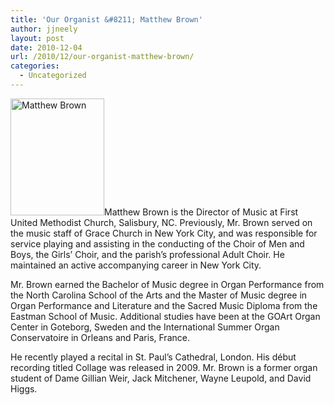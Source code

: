 ```yaml
---
title: 'Our Organist &#8211; Matthew Brown'
author: jjneely
layout: post
date: 2010-12-04
url: /2010/12/our-organist-matthew-brown/
categories:
  - Uncategorized
---
```

[<img class="size-full wp-image-127 alignleft" title="matthew-brown-headshot" src="http://carolinarscm.org/cms/wp-content/uploads/2010/08/matthew-brown-headshot.jpg" alt="Matthew Brown" width="150" height="187" />][1]Matthew Brown is the Director of Music at First United Methodist Church, Salisbury, NC. Previously, Mr. Brown served on the music staff of Grace Church in New York City, and was responsible for service playing and assisting in the conducting of the Choir of Men and Boys, the Girls&#8217; Choir, and the parish&#8217;s professional Adult Choir. He maintained an active accompanying career in New York City.

<div>
  <p>
    Mr. Brown earned the Bachelor of Music degree in Organ Performance from the North Carolina School of the Arts and the Master of Music degree in Organ Performance and Literature and the Sacred Music Diploma from the Eastman School of Music. Additional studies have been at the GOArt Organ Center in Goteborg, Sweden and the International Summer Organ Conservatoire in Orleans and Paris, France.
  </p>
</div>

<div>
  <p>
    He recently played a recital in St. Paul’s Cathedral, London. His début recording titled Collage was released in 2009. Mr. Brown is a former organ student of Dame Gillian Weir, Jack Mitchener, Wayne Leupold, and David Higgs.
  </p>
</div>

﻿

 [1]: http://carolinarscm.org/cms/wp-content/uploads/2010/08/matthew-brown-headshot.jpg